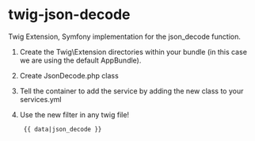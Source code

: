 # twig-json-decode

Twig Extension, Symfony implementation for the json_decode function.

1. Create the Twig\Extension directories within your bundle (in this case we are using the default AppBundle).
2. Create JsonDecode.php class
3. Tell the container to add the service by adding the new class to your services.yml 
4. Use the new filter in any twig file!
    

        {{ data|json_decode }}
